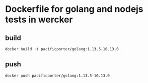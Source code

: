 # Dockerfile for golang and nodejs tests in wercker

## build

```
docker build -t pacificporter/golang:1.13.5-10.13.0 .
```

## push

```
docker push pacificporter/golang:1.13.5-10.13.0
```
